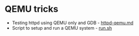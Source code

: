 # QEMU tricks

* Testing httpd using QEMU only and GDB - [httpd-qemu.md](https://github.com/kxynos/embedded_hacking/blob/master/qemu/httpd-qemu.md)
* Script to setup and run a QEMU system - [run.sh](https://github.com/kxynos/embedded_hacking/blob/master/qemu/run.sh)
